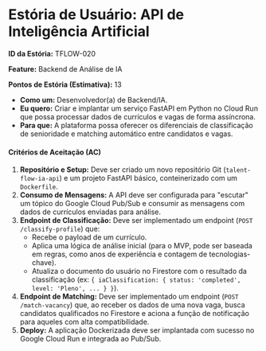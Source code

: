 # Estória de Usuário: API de Inteligência Artificial


**ID da Estória:** TFLOW-020

**Feature:** Backend de Análise de IA 

**Pontos de Estória (Estimativa):** 13

- **Como um:** Desenvolvedor(a) de Backend/IA.
- **Eu quero:** Criar e implantar um serviço FastAPI em Python no Cloud Run que possa processar dados de currículos e vagas de forma assíncrona.
- **Para que:** A plataforma possa oferecer os diferenciais de classificação de senioridade e matching automático entre candidatos e vagas.

#### **Critérios de Aceitação (AC)**

1. **Repositório e Setup:** Deve ser criado um novo repositório Git (`talent-flow-ia-api`) e um projeto FastAPI básico, conteinerizado com um `Dockerfile`.
2. **Consumo de Mensagens:** A API deve ser configurada para "escutar" um tópico do Google Cloud Pub/Sub e consumir as mensagens com dados de currículos enviadas para análise.
3. **Endpoint de Classificação:** Deve ser implementado um endpoint (`POST /classify-profile`) que:
    - Recebe o payload de um currículo.
    - Aplica uma lógica de análise inicial (para o MVP, pode ser baseada em regras, como anos de experiência e contagem de tecnologias-chave).
    - Atualiza o documento do usuário no Firestore com o resultado da classificação (ex: `{ iaClassification: { status: 'completed', level: 'Pleno', ... } }`).
4. **Endpoint de Matching:** Deve ser implementado um endpoint (`POST /match-vacancy`) que, ao receber os dados de uma nova vaga, busca candidatos qualificados no Firestore e aciona a função de notificação para aqueles com alta compatibilidade.
5. **Deploy:** A aplicação Dockerizada deve ser implantada com sucesso no Google Cloud Run e integrada ao Pub/Sub.